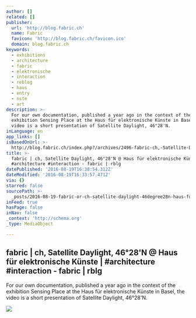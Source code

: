 ```yaml
---
author: []
related: []
publisher:
  url: 'http://blog.fabric.ch'
  name: Fabric
  favicon: 'http://blog.fabric.ch/favicon.ico'
  domain: blog.fabric.ch
keywords:
  - exhibitions
  - architecture
  - fabric
  - elektronische
  - interaction
  - reblog
  - haus
  - entry
  - nste
  - art
description: >-
  For our own documentation, published a year ago in the context of the
  exhibition Sensing Place at the Haus für elektronische Künste in Basel, the
  video is a short presentation of Satellite Daylight, 46°28'N.
inLanguage: en
app_links: []
isBasedOnUrl: >-
  http://blog.fabric.ch/index.php?/archives/2496-fabric-ch,-Satellite-Daylight,-4628N-Haus-fuer-elektronische-Kuenste-architecture-interaction.html
title: >-
  fabric | ch, Satellite Daylight, 46°28'N @ Haus für elektronische Künste |
  #architecture #interaction - fabric | rblg
datePublished: '2016-08-19T16:38:54.312Z'
dateModified: '2016-08-19T16:33:57.471Z'
via: {}
starred: false
sourcePath: >-
  _posts/2016-08-19-fabric-or-ch-satellite-daylight-46degree28n-haus-fur-elektron.md
inFeed: true
hasPage: false
inNav: false
_context: 'http://schema.org'
_type: MediaObject

---
```

<article style=""><h1>fabric | ch, Satellite Daylight, 46°28'N @ Haus für elektronische Künste | #architecture #interaction - fabric | rblg</h1><p>For our own documentation, published a year ago in the context of the exhibition Sensing Place at the Haus für elektronische Künste in Basel, the video is a short presentation of Satellite Daylight, 46°28'N.</p><img src="http://i3.ytimg.com/vi/pQcpgAGE61Q/hqdefault.jpg" /></article>